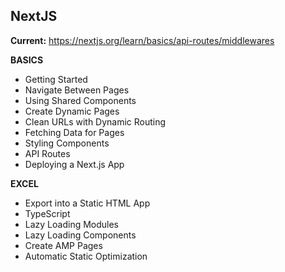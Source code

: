 ## NextJS

**Current:** https://nextjs.org/learn/basics/api-routes/middlewares

**BASICS**
- Getting Started
- Navigate Between Pages
- Using Shared Components
- Create Dynamic Pages
- Clean URLs with Dynamic Routing
- Fetching Data for Pages
- Styling Components
- API Routes
- Deploying a Next.js App

**EXCEL**
- Export into a Static HTML App
- TypeScript
- Lazy Loading Modules
- Lazy Loading Components
- Create AMP Pages
- Automatic Static Optimization
